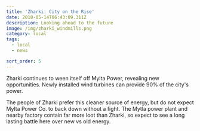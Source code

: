 ```yaml
---
title: 'Zharki: City on the Rise'
date: 2018-05-14T06:43:09.311Z
description: Looking ahead to the future
image: /img/zharki_windmills.png
category: local
tags:
  - local
  - news

sort_order: 5
---
```

Zharki continues to ween itself off Mylta Power, revealing new opportunities. Newly installed wind turbines can provide 90% of the city's power.

The people of Zharki prefer this cleaner source of energy, but do not expect Mylta Power Co. to back down without a fight. The Mytla power plant and nearby factory contain far more loot than Zharki, so expect to see a long lasting battle here over new vs old energy.
